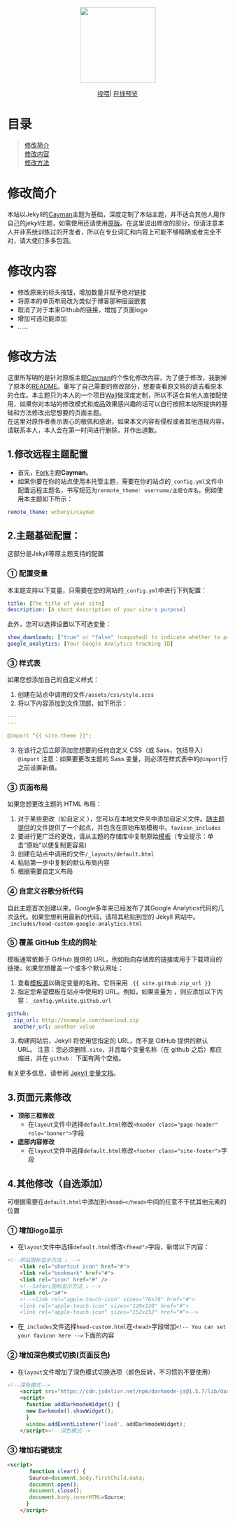 <!-- logo -->
<p align="center">
    <a href="https://wangcy.tk" alt="Wangcy Logo">
    <img src="https://www.notion.so/image/https%3A%2F%2Fs3-us-west-2.amazonaws.com%2Fsecure.notion-static.com%2F9896bb2e-d7f9-41ac-a4e6-5f9ac2d2f652%2FWCY%E7%9A%84%E4%B8%AA%E4%BA%BAlogo.png?table=block&id=e714d3e8-f158-486c-87e0-baa42b87f805" height="173"/></a>
</p>

<!--个人项目跳转页-->
<div align="center">
    <a href="https://donate.wangcy.tk">投喂</a>|
    <a href="http://wangcy.tk/cayman/">在线预览</a>
</div>

# 目录

> [修改简介](#%E4%BF%AE%E6%94%B9%E7%AE%80%E4%BB%8B)<br>
> [修改内容](#%E4%BF%AE%E6%94%B9%E5%86%85%E5%AE%B9)<br>
> [修改方法](#%E4%BF%AE%E6%94%B9%E6%96%B9%E6%B3%95)

# 修改简介

本站以Jekyll的[Cayman](https://github.com/pages-themes/cayman)主题为基础，深度定制了本站主题，并不适合其他人用作自己的*jekyll*主题，如需使用还请使用[原版](https://github.com/pages-themes/cayman)。在这里说出修改的部分，但请注意本人并非系统训练过的开发者，所以在专业词汇和内容上可能不够精确或者完全不对，请大佬们多多包涵。

# 修改内容

- 修改原来的标头按钮，增加数量并赋予绝对链接<br>
- 将原本的单页布局改为类似于博客那种层层嵌套<br>
- 取消了对于本来GIthub的链接，增加了页面logo<br>
- 增加可选功能添加
- ……

# 修改方法

这里所写明的是针对原版主题[Cayman](https://github.com/pages-themes/cayman)的个性化修改内容，为了便于修改，我删掉了原本的[README](https://github.com/pages-themes/cayman#readme)。重写了自己需要的修改部分，想要查看原文档的请去看原本的仓库。本主题只为本人的一个项目[Wall](https://wangcy.tk/wall)做深度定制，所以不适合其他人直接配使用，如果你对本站的修改模式和成品效果感兴趣的话可以自行按照本站所提供的基础和方法修改出您想要的页面主题。<br>
在这里对原作者表示衷心的敬佩和感谢，如果本文内容有侵权或者其他违规内容，请联系本人，本人会在第一时间进行删除，并作出道歉。
    
## 1.修改远程主题配置
- 首先，[Fork](https://github.com/pages-themes/cayman)主题**Cayman**。<br>
- 如果你要在你的站点使用本托管主题，需要在你的站点的```_config.yml```文件中配置远程主题名，书写规范为```renmote_theme: username/主题仓库名```，例如使用本主题如下所示：

```yaml
remote_theme: wchenyi/cayman
 ```
 
## 2.主题基础配置：
这部分是Jekyll等原主题支持的配置

### ① 配置变量
本主题支持以下变量，只需要在您的网站的```_config.yml```中进行下列配置：
```yml
title: [The title of your site]
description: [A short description of your site's purpose]
```
此外，您可以选择设置以下可选变量：
```yml
show_downloads: ["true" or "false" (unquoted) to indicate whether to provide a download URL]
google_analytics: [Your Google Analytics tracking ID]
```

### ③ 样式表
如果您想添加自己的自定义样式：
1. 创建在站点中调用的文件```/assets/css/style.scss```
2. 将以下内容添加到文件顶部，如下所示：
```yml
---
---

@import "{{ site.theme }}";
```
3. 在该行之后立即添加您想要的任何自定义 CSS（或 Sass，包括导入）```@import```
注意：如果要更改主题的 Sass 变量，则必须在样式表中的```@import```行之前设置新值。

### ③ 页面布局
如果您想更改主题的 HTML 布局：

1. 对于某些更改（如自定义 ），您可以在本地文件夹中添加自定义文件。[随主题提供](https://github.com/pages-themes/cayman/tree/master/_includes)的文件提供了一个起点，并包含在原始布局模板中。```favicon_includes```
2. 要进行更广泛的更改，请从主题的存储库中复制原始[模板](https://github.com/pages-themes/cayman/blob/master/_layouts/default.html)（专业提示：单击“原始”以使复制更容易)
3. 创建在站点中调用的文件```/_layouts/default.html```
4. 粘贴第一步中复制的默认布局内容
5. 根据需要自定义布局

### ④ 自定义谷歌分析代码
自此主题首次创建以来，Google多年来已经发布了其Google Analytics代码的几次迭代。如果您想利用最新的代码，请将其粘贴到您的 Jekyll 网站中。```_includes/head-custom-google-analytics.html```

### ⑤ 覆盖 GitHub 生成的网址
模板通常依赖于 GitHub 提供的 URL，例如指向存储库的链接或用于下载项目的链接。如果您想覆盖一个或多个默认网址：

1. 查看[模板源](https://github.com/pages-themes/cayman/blob/master/_layouts/default.html)以确定变量的名称。它将采用 ```.{{ site.github.zip_url }}```
2. 指定您希望模板在站点中使用的 URL。例如，如果变量为 ，则应添加以下内容：```_config.ymlsite.github.url```
```yml
github:
  zip_url: http://example.com/download.zip
  another_url: another value
```
3. 构建网站后，Jekyll 将使用您指定的 URL，而不是 GitHub 提供的默认 URL。
注意：您必须删除```.site```，并且每个变量名称（在 github 之后）都应缩进，并在 ```github：``` 下面有两个空格。

有关更多信息，请参阅 [Jekyll 变量文档](https://jekyllrb.com/docs/variables/)。

## 3.页面元素修改
- **顶部三框修改**
  - 在```layout```文件中选择```default.html```修改```<header class="page-header" role="banner">```字段
- **底部内容修改**
  - 在```layout```文件中选择```default.html```修改```<footer class="site-footer">```字段
  
## 4.其他修改（自选添加）
可根据需要在```default.html```中添加到```<head></head>```中间的任意不干扰其他元素的位置

### ① 增加logo显示
  - 在```layout```文件中选择```default.html```修改```<fhead">```字段，新增以下内容：
```html
<!--网站图标显示方法 ↓ -->
    <link rel="shortcut icon" href="#">
    <link rel="bookmark" href="#">
    <link rel="icon" href="#" />
    <!--Safari图标显示方法 ↓ -->
    <link rel="a#">
    <!--<link rel="apple-touch-icon" sizes="76x76" href="#">
    <link rel="apple-touch-icon" sizes="120x120" href="#">
    <link rel="apple-touch-icon" sizes="152x152" href="#">-->
```
  - 在```_includes```文件选择```head-custom.html```在```<head>```字段增加```<!-- You can set your favicon here -->```下面的内容

### ② 增加深色模式切换(页面反色)
  - 在```layout```文件增加了深色模式切换选项（颜色反转，不习惯的不要使用）
```html
<!--深色模式-->
    <script src="https://cdn.jsdelivr.net/npm/darkmode-js@1.5.7/lib/darkmode-js.min.js"></script>
    <script>
      function addDarkmodeWidget() {
      new Darkmode().showWidget();
      }
      window.addEventListener('load', addDarkmodeWidget);
    </script><!--深色模式-->
```

### ③ 增加右键锁定
```html
<script>
       function clear() {
       Source=document.body.firstChild.data;
       document.open();
       document.close();
       document.body.innerHTML=Source;
      }
    </script>
```
